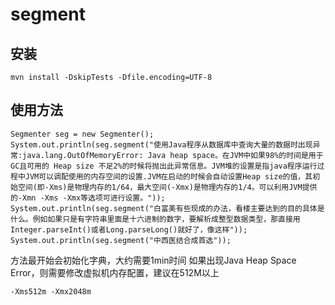 # segment
## 安装
    mvn install -DskipTests -Dfile.encoding=UTF-8
## 使用方法
    Segmenter seg = new Segmenter();
    System.out.println(seg.segment("使用Java程序从数据库中查询大量的数据时出现异常:java.lang.OutOfMemoryError: Java heap space。在JVM中如果98%的时间是用于GC且可用的 Heap size 不足2%的时候将抛出此异常信息。JVM堆的设置是指java程序运行过程中JVM可以调配使用的内存空间的设置.JVM在启动的时候会自动设置Heap size的值，其初始空间(即-Xms)是物理内存的1/64，最大空间(-Xmx)是物理内存的1/4。可以利用JVM提供的-Xmn -Xms -Xmx等选项可进行设置。"));
    System.out.println(seg.segment("白富美有些现成的办法，看楼主要达到的目的具体是什么。例如如果只是有字符串里面是十六进制的数字，要解析成整型数据类型，那直接用Integer.parseInt()或者Long.parseLong()就好了，像这样"));
    System.out.println(seg.segment("中西医结合成首选"));
方法最开始会初始化字典，大约需要1min时间
如果出现Java Heap Space Error，则需要修改虚拟机内存配置，建议在512M以上

    -Xms512m -Xmx2048m
